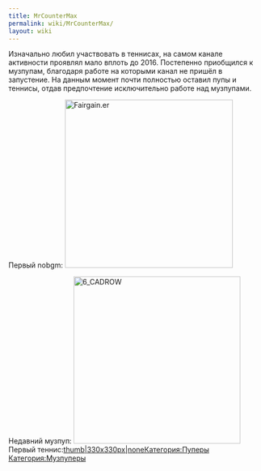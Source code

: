 ```yaml
---
title: MrCounterMax
permalink: wiki/MrCounterMax/
layout: wiki
---
```


Изначально любил участвовать в теннисах, на самом канале активности
проявлял мало вплоть до 2016. Постепенно приобщился к музпупам,
благодаря работе на которыми канал не пришёл в запустение. На данным
момент почти полностью оставил пупы и теннисы, отдав предпочтение
исключительно работе над музпупами.

Первый nobgm:
<img src="Fairgain.er" title="fig:Fairgain.er" width="332" height="332" alt="Fairgain.er" />

Недавний музпуп:
<img src="6_CADROW" title="fig:6_CADROW" width="330" height="330" alt="6_CADROW" />
Первый
теннис:[thumb\|330x330px\|none](Файл:Unknowntennis.exe_RYTP_Tennis "wikilink")[Категория:Пуперы](Категория:Пуперы "wikilink")
[Категория:Музпуперы](Категория:Музпуперы "wikilink")
